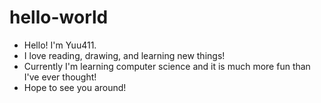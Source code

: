 # hello-world



- Hello! I'm Yuu411.
- I love reading, drawing, and learning new things!
- Currently I'm learning computer science and it is much more fun than I've ever thought!
- Hope to see you around!
